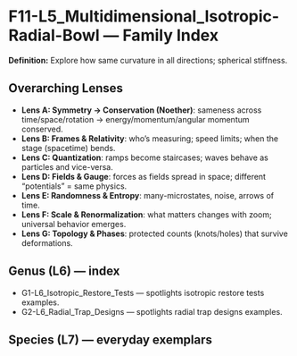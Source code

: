 # F11-L5_Multidimensional_Isotropic-Radial-Bowl — Family Index
**Definition:** Explore how same curvature in all directions; spherical stiffness.

## Overarching Lenses

- **Lens A: Symmetry -> Conservation (Noether)**: sameness across time/space/rotation → energy/momentum/angular momentum conserved.
- **Lens B: Frames & Relativity**: who’s measuring; speed limits; when the stage (spacetime) bends.
- **Lens C: Quantization**: ramps become staircases; waves behave as particles and vice-versa.
- **Lens D: Fields & Gauge**: forces as fields spread in space; different “potentials” = same physics.
- **Lens E: Randomness & Entropy**: many-microstates, noise, arrows of time.
- **Lens F: Scale & Renormalization**: what matters changes with zoom; universal behavior emerges.
- **Lens G: Topology & Phases**: protected counts (knots/holes) that survive deformations.

## Genus (L6) — index
- G1-L6_Isotropic_Restore_Tests — spotlights isotropic restore tests examples.
- G2-L6_Radial_Trap_Designs — spotlights radial trap designs examples.

## Species (L7) — everyday exemplars
